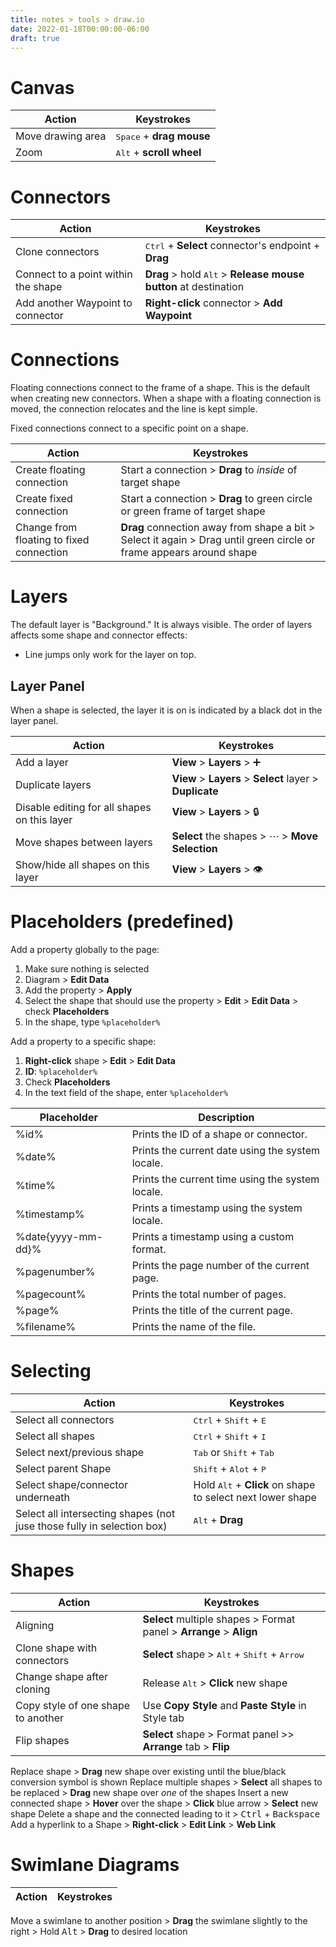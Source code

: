 ```yaml
---
title: notes > tools > draw.io
date: 2022-01-18T00:00:00-06:00
draft: true
---
```


# Canvas
| Action | Keystrokes |
|--------|------------|
Move drawing area | <kbd>Space</kbd> + **drag mouse**
Zoom | <kbd>Alt</kbd> + **scroll wheel**

# Connectors
| Action | Keystrokes |
|--------|------------|
Clone connectors | <kbd>Ctrl</kbd> + **Select** connector's endpoint + **Drag**
Connect to a point within the shape | **Drag** > hold <kbd>Alt</kbd> > **Release mouse button** at destination
Add another Waypoint to connector | **Right-click** connector > **Add Waypoint**

# Connections
Floating connections connect to the frame of a shape.  This is the default when creating new connectors. 
When a shape with a floating connection is moved, the connection relocates and the line is kept simple.

Fixed connections connect to a specific point on a shape.

| Action | Keystrokes |
|--------|------------|
Create floating connection | Start a connection > **Drag** to *inside* of target shape
Create fixed connection | Start a connection > **Drag** to <g>green</g> circle or <g>green</g> frame of target shape
Change from floating to fixed connection | **Drag** connection away from shape a bit > Select it again > Drag until <g>green</g> circle or frame appears around shape

# Layers
The default layer is "Background."  It is always visible. The order of layers affects some shape and connector effects:
* Line jumps only work for the layer on top.

## Layer Panel
When a shape is selected, the layer it is on is indicated by a black dot in the layer panel.

| Action | Keystrokes |
|--------|------------|
Add a layer | **View** > **Layers** > ➕
Duplicate layers | **View** > **Layers** > **Select** layer > **Duplicate**
Disable editing for all shapes on this layer | **View** > **Layers** > 🔒
Move shapes between layers | **Select** the shapes > ⋯ > **Move Selection**
Show/hide all shapes on this layer | **View** > **Layers** > 👁

# Placeholders (predefined)
Add a property globally to the page:
1. Make sure nothing is selected
2. Diagram > **Edit Data**
3. Add the property > **Apply**
4. Select the shape that should use the property > **Edit** > **Edit Data** > check **Placeholders**
5. In the shape, type `%placeholder%`

Add a property to a specific shape:
1. **Right-click** shape > **Edit** > **Edit Data**
2. **ID**: `%placeholder%`
3. Check **Placeholders**
4. In the text field of the shape, enter `%placeholder%`

| Placeholder | Description |
|-------------|-------------|
%id% | Prints the ID of a shape or connector.
%date% | Prints the current date using the system locale.
%time% | Prints the current time using the system locale.
%timestamp% | Prints a timestamp using the system locale.
%date{yyyy-mm-dd}%    | Prints a timestamp using a custom format.
%pagenumber% | Prints the page number of the current page.
%pagecount% | Prints the total number of pages.
%page% | Prints the title of the current page.
%filename% | Prints the name of the file.

# Selecting
| Action | Keystrokes |
|--------|------------|
Select all connectors | <kbd>Ctrl</kbd> + <kbd>Shift</kbd> + <kbd>E</kbd>
Select all shapes | <kbd>Ctrl</kbd> + <kbd>Shift</kbd> + <kbd>I</kbd>
Select next/previous shape | <kbd>Tab</kbd> or <kbd>Shift</kbd> + <kbd>Tab</kbd>
Select parent Shape | <kbd>Shift</kbd> + <kbd>Alot</kbd> + <kbd>P</kbd> 
Select shape/connector underneath | Hold <kbd>Alt</kbd> + **Click** on shape to select next lower shape
Select all intersecting shapes (not juse those fully in selection box) | <kbd>Alt</kbd> + **Drag**

# Shapes
| Action | Keystrokes |
|--------|------------|
Aligning | **Select** multiple shapes > Format panel > **Arrange** > **Align**
Clone shape with connectors | **Select** shape > <kbd>Alt</kbd> + <kbd>Shift</kbd> + <kbd>Arrow</kbd>
Change shape after cloning | Release <kbd>Alt</kbd> > **Click** new shape
Copy style of one shape to another | Use **Copy Style** and **Paste Style** in Style tab
Flip shapes | **Select** shape > Format panel >> **Arrange** tab > **Flip**
Replace shape > **Drag** new shape over existing until the blue/black conversion symbol is shown
Replace multiple shapes > **Select** all shapes to be replaced > **Drag** new shape over *one* of the shapes
Insert a new connected shape > **Hover** over the shape > **Click** blue arrow > **Select** new shape
Delete a shape and the connected leading to it > <kbd>Ctrl</kbd> + <kbd>Backspace</kbd>
Add a hyperlink to a Shape > **Right-click** > **Edit Link** > **Web Link**

# Swimlane Diagrams
| Action | Keystrokes |
|--------|------------|
Move a swimlane to another position > **Drag** the swimlane slightly to the right > Hold <kbd>Alt</kbd> > **Drag** to desired location
